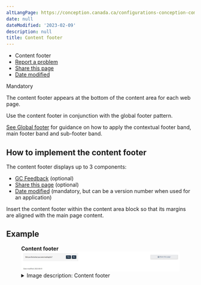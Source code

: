 ```yaml
---
altLangPage: https://conception.canada.ca/configurations-conception-communes/pied-page-contenu.html
date: null
dateModified: '2023-02-09'
description: null
title: Content footer
---
```



<div>
 
 <div class="gc-stp-stp">
  <div class="row">
   <ul class="toc lst-spcd col-md-12">
    <li class="col-md-4 col-sm-6">
     <a class="list-group-item active">
      Content
              footer
     </a>
    </li>
    <li class="col-md-4 col-sm-6">
     <a class="list-group-item" href="report-problem.html">
      Report a problem
     </a>
    </li>
    <li class="col-md-4 col-sm-6">
     <a class="list-group-item" href="share-page.html">
      Share this page
     </a>
    </li>
    <li class="col-md-4 col-sm-6">
     <a class="list-group-item" href="date-modified.html">
      Date modified
     </a>
    </li>
   </ul>
  </div>
 </div>
 <section>
  <p>
   <span class="label label-danger">
    Mandatory
   </span>
  </p>
  <p>
   The content footer appears at the bottom of the content area for each web page.
  </p>
  <p>
   Use the content footer in conjunction with the global footer pattern.
  </p>
  <p>
   <a href="site-footer.html">
    See Global footer</a>
   for guidance on how to apply the contextual footer band, main footer band and sub-footer band.
  </p>
  <h2>
   How to implement the content footer
  </h2>
  <p>
   The content footer displays up to 3 components:
  </p>
  <ul>
   <li>
     <a href="https://design.canada.ca/common-design-patterns/page-feedback.html">
    GC Feedback</a>
    (optional)
   </li>
   <li>
    <a href="share-page.html">
     Share this page</a>
    (optional)
   </li>
   <li>
    <a href="date-modified.html">
     Date modified</a>
    (mandatory, but can be a version number when used for an application)
   </li>
  </ul>
  <p>
   Insert the content footer within the content area block so that its margins are aligned with the main page content.
  </p>
 </section>
 <h2>
  Example
 </h2>
 <div class="pattern-demo">
  <figure class="mrgn-bttm-lg">
   <figcaption>
    <b>
     Content footer
    </b>
   </figcaption>
   <img alt="Screenshot of the content footer." class="img-responsive" src="../images/content-footer-en.jpg"/>
   <details>
    <summary class="wb-toggle" data-toggle='{"print":"on"}'>
     Image description: Content footer
    </summary>
    <p>On the left is the initial view of GC Feedback. A small gray well has a prompt “Did you find what you were looking for?” followed by buttons for “Yes” and “No”.</p>
    <p>On the right is a grey well with a share icon and the text “Share this page”.</p>
    <p>Below GC Feedback is the text “Date modified: 2023-08-01”.</p>
   </details>
  </figure>
 </div>
</div>





